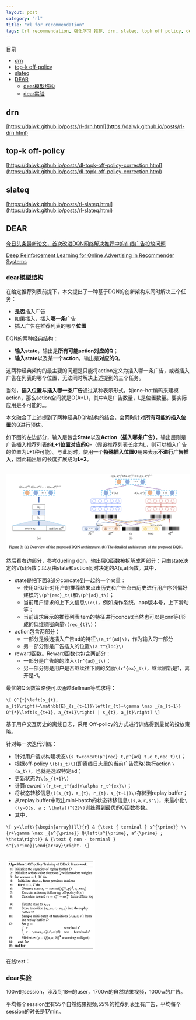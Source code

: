 ```yaml
---
layout: post
category: "rl"
title: "rl for recommendation"
tags: [rl recommendation, 强化学习 推荐, drn, slateq, topk off policy, dear, ]
---
```


目录

<!-- TOC -->

- [drn](#drn)
- [top-k off-policy](#top-k-off-policy)
- [slateq](#slateq)
- [DEAR](#dear)
  - [dear模型结构](#dear%e6%a8%a1%e5%9e%8b%e7%bb%93%e6%9e%84)
  - [dear实验](#dear%e5%ae%9e%e9%aa%8c)

<!-- /TOC -->

## drn

[https://daiwk.github.io/posts/rl-drn.html](https://daiwk.github.io/posts/rl-drn.html)

## top-k off-policy

[https://daiwk.github.io/posts/dl-topk-off-policy-correction.html](https://daiwk.github.io/posts/dl-topk-off-policy-correction.html)

## slateq

[https://daiwk.github.io/posts/rl-slateq.html](https://daiwk.github.io/posts/rl-slateq.html)

## DEAR

[今日头条最新论文，首次改进DQN网络解决推荐中的在线广告投放问题](https://zhuanlan.zhihu.com/p/85417314)

[Deep Reinforcement Learning for Online Advertising in Recommender Systems](https://arxiv.org/abs/1909.03602)

### dear模型结构

在给定推荐列表前提下，本文提出了一种基于DQN的创新架构来同时解决三个任务：

+ **是否**插入广告
+ 如果插入，插入**哪一条**广告
+ 插入广告在推荐列表的哪个**位置**

DQN的两种经典结构：

+ **输入state**，输出是**所有可能action对应的Q**；
+ **输入state**以及某**一个action**，输出是**对应的Q**。

这两种经典架构的最主要的问题是只能将action定义为插入哪一条广告，或者插入广告在列表的哪个位置，无法同时解决上述提到的三个任务。

当然，**插入位置**与**插入哪一条广告**通过某种表示形式，如one-hot编码来建模action，那么action空间就是O(A\*L)，其中A是广告数量，L是位置数量。要实际应用是不可能的。。

本文融合了上述提到了两种经典DQN结构的结合，会**同时**针对**所有可能的插入位置**的Q进行预估。

如下图的左边部分，输入层包含**State**以及**Action（插入哪条广告）**，输出层则是广告插入推荐列表的**L+1位置对应的Q**-（假设推荐列表长度为L，则可以插入广告的位置为L+1种可能）。与此同时，使用一个**特殊插入位置0**用来表示**不进行广告插入**，因此输出层的长度扩展成为**L+2**。

<html>
<br/>
<img src='../assets/dear-arch.png' style='max-height: 250px'/>
<br/>
</html>

然后看右边部分，参考dueling dqn，输出层Q函数被拆解成两部分：只由state决定的V(s)函数；以及由state和action同时决定的A(s,a)函数。其中，

+ state是把下面3部分concate到一起的一个向量：
  + 使用GRU针对用户的推荐结果点击历史和广告点击历史进行用户序列偏好建模的`\(p^{rec}_t\)`和`\(p^{ad}_t\)`；
  + 当前用户请求的上下文信息`\(c\)`，例如操作系统，app版本号，上下滑动等；
  + 当前请求展示的推荐列表item的特征进行concat(当然也可以是cnn等)形成的低维稠密向量`\(rec_{t}\)`；
+ action包含两部分：
  + 一部分是候选插入广告ad的特征`\(a_t^{ad}\)`，作为输入的一部分
  + 另一部分则是广告插入的位置`\(a_t^{loc}\)`
+ reward函数。Reward函数也包含两部分：
  + 一部分是广告的的收入`\(r^{ad}_t\)`；
  + 另一部分则是用户是否继续往下刷的奖励`\(r^{ex}_t\)`，继续刷新是1，离开是-1。

最优的Q函数策略便可以通过Bellman等式求得：

`\[
Q^{*}\left(s_{t}, a_{t}\right)=\mathbb{E}_{s_{t+1}}\left[r_{t}+\gamma \max _{a_{t+1}} Q^{*}\left(s_{t+1}, a_{t+1}\right) | s_{t}, a_{t}\right]
\]`

基于用户交互历史的离线日志，采用 Off-policy的方式进行训练得到最优的投放策略。

针对每一次迭代训练：

+ 针对用户请求构建状态`\(s_t=concat(p^{rec}_t,p^{ad}_t,c_t,rec_t)\)`；
+ 根据off-policy `\(b(s_t)\)`(即离线日志里的当前广告策略)执行action `\(a_t\)`，也就是选取特定ad；
+ 更新状态为`\(s_{t+1}\)`
+ 计算reward `\(r_t=r_t^{ad}+\alpha r_t^{ex}\)`；
+ 将状态转移信息`\((s_{t}，a_{t}，r_{t}，s_{t+1})\)`存储到replay buffer；
+ 从replay buffer中取出mini-batch的状态转移信息`\(s,a,r,s'\)`，来最小化`\((y-Q(s, a ; \theta))^{2}\)`训练得到最优的Q函数参数。
+ 其中，

`\[
y=\left\{\begin{array}{ll}{r} & {\text { terminal } s^{\prime}} \\ {r+\gamma \max _{a^{\prime}} Q\left(s^{\prime}, a^{\prime} ; \theta\right)} & {\text { non - terminal } s^{\prime}}\end{array}\right.
\]`

<html>
<br/>
<img src='../assets/off-policy-dear.png' style='max-height: 250px'/>
<br/>
</html>

在线test：



### dear实验

100w的session，涉及到18w的user，1700w的自然结果视频，1000w的广告。

平均每个session里有55个自然结果视频,55%的推荐列表里有广告，平均每个session的时长是17min。

